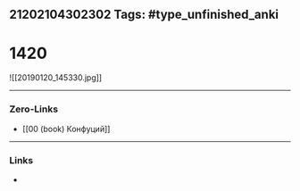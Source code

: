 21202104302302
Tags: #type_unfinished_anki 
---
# 1420

![[20190120_145330.jpg]]

---
### Zero-Links
- [[00 (book) Конфуций]]
---
### Links
-